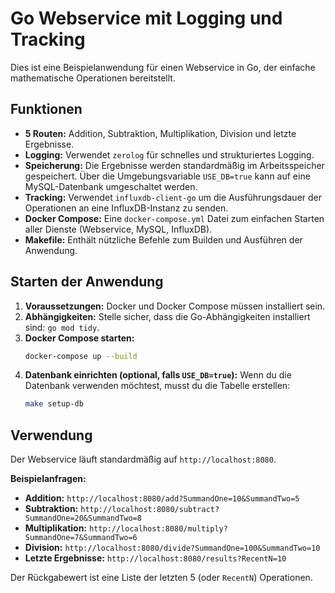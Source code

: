 # Go Webservice mit Logging und Tracking

Dies ist eine Beispielanwendung für einen Webservice in Go, der einfache mathematische Operationen bereitstellt.

## Funktionen

* **5 Routen:** Addition, Subtraktion, Multiplikation, Division und letzte Ergebnisse.
* **Logging:** Verwendet `zerolog` für schnelles und strukturiertes Logging.
* **Speicherung:** Die Ergebnisse werden standardmäßig im Arbeitsspeicher gespeichert. Über die Umgebungsvariable `USE_DB=true` kann auf eine MySQL-Datenbank umgeschaltet werden.
* **Tracking:** Verwendet `influxdb-client-go` um die Ausführungsdauer der Operationen an eine InfluxDB-Instanz zu senden.
* **Docker Compose:** Eine `docker-compose.yml` Datei zum einfachen Starten aller Dienste (Webservice, MySQL, InfluxDB).
* **Makefile:** Enthält nützliche Befehle zum Builden und Ausführen der Anwendung.

## Starten der Anwendung

1.  **Voraussetzungen:** Docker und Docker Compose müssen installiert sein.
2.  **Abhängigkeiten:** Stelle sicher, dass die Go-Abhängigkeiten installiert sind: `go mod tidy`.
3.  **Docker Compose starten:**
    ```sh
    docker-compose up --build
    ```
4.  **Datenbank einrichten (optional, falls `USE_DB=true`):**
    Wenn du die Datenbank verwenden möchtest, musst du die Tabelle erstellen:
    ```sh
    make setup-db
    ```

## Verwendung

Der Webservice läuft standardmäßig auf `http://localhost:8080`.

**Beispielanfragen:**

* **Addition:** `http://localhost:8080/add?SummandOne=10&SummandTwo=5`
* **Subtraktion:** `http://localhost:8080/subtract?SummandOne=20&SummandTwo=8`
* **Multiplikation:** `http://localhost:8080/multiply?SummandOne=7&SummandTwo=6`
* **Division:** `http://localhost:8080/divide?SummandOne=100&SummandTwo=10`
* **Letzte Ergebnisse:** `http://localhost:8080/results?RecentN=10`

Der Rückgabewert ist eine Liste der letzten 5 (oder `RecentN`) Operationen.